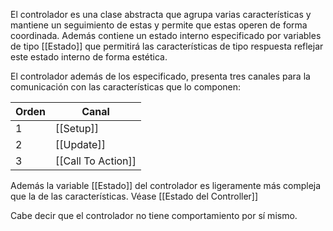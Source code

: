 El controlador es una clase abstracta que agrupa varias características y mantiene un seguimiento de estas y permite que estas operen de forma coordinada. Además contiene un estado interno especificado por variables de tipo [[Estado]] que permitirá las características de tipo respuesta reflejar este estado interno de forma estética.

El controlador además de los especificado, presenta tres canales para la comunicación con las características que lo componen:

| Orden | Canal              |
| ----- | ------------------ |
| 1     | [[Setup]]          |
| 2     | [[Update]]         |
| 3     | [[Call To Action]] |

Además la variable [[Estado]] del controlador es ligeramente más compleja que la de las características. Véase [[Estado del Controller]]

Cabe decir que el controlador no tiene comportamiento por sí mismo.